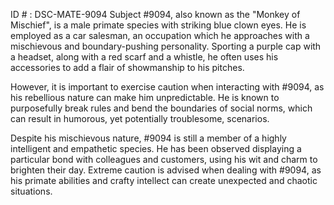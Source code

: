 ID # : DSC-MATE-9094
Subject #9094, also known as the "Monkey of Mischief", is a male primate species with striking blue clown eyes. He is employed as a car salesman, an occupation which he approaches with a mischievous and boundary-pushing personality. Sporting a purple cap with a headset, along with a red scarf and a whistle, he often uses his accessories to add a flair of showmanship to his pitches. 

However, it is important to exercise caution when interacting with #9094, as his rebellious nature can make him unpredictable. He is known to purposefully break rules and bend the boundaries of social norms, which can result in humorous, yet potentially troublesome, scenarios. 

Despite his mischievous nature, #9094 is still a member of a highly intelligent and empathetic species. He has been observed displaying a particular bond with colleagues and customers, using his wit and charm to brighten their day. Extreme caution is advised when dealing with #9094, as his primate abilities and crafty intellect can create unexpected and chaotic situations.